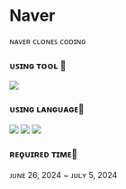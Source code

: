 
# Naver
ɴᴀᴠᴇʀ ᴄʟᴏɴᴇꜱ ᴄᴏᴅɪɴɢ

### ᴜꜱɪɴɢ ᴛᴏᴏʟ 🔧
<img src="https://img.shields.io/badge/INTELLIJ%20IDE-000000?style=flat-square&logo=intellijidea&logoColor=white"/>

### ᴜꜱɪɴɢ ʟᴀɴɢᴜᴀɢᴇ💬
<img src="https://img.shields.io/badge/HTML5-E34F26?style=flat-square&logo=html5&logoColor=white"/>
<img src="https://img.shields.io/badge/CSS3-1572B6?style=flat-square&logo=css3&logoColor=white"/>
<img src="https://img.shields.io/badge/JAVASCRIPT-FFD95A?style=flat-square&logo=javascript&logoColor=black"/>

### ʀᴇǫᴜɪʀᴇᴅ ᴛɪᴍᴇ📅
ᴊᴜɴᴇ 26, 2024 ~ ᴊᴜʟʏ 5, 2024
